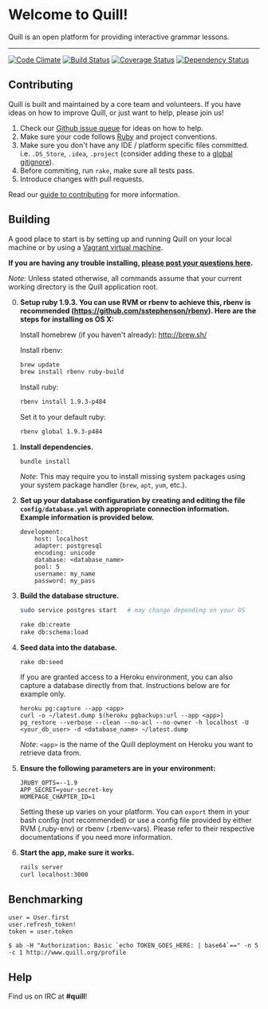 # Welcome to Quill!

Quill is an open platform for providing interactive grammar lessons.

* * *

[![Code Climate](https://codeclimate.com/github/empirical-org/quill.png)](https://codeclimate.com/github/empirical-org/quill)
[![Build Status](https://travis-ci.org/empirical-org/quill.png)](https://travis-ci.org/empirical-org/quill)
[![Coverage Status](https://coveralls.io/repos/empirical-org/quill/badge.png?branch=master)](https://coveralls.io/r/empirical-org/quill?branch=master)
[![Dependency Status](https://gemnasium.com/empirical-org/quill.png)](https://gemnasium.com/empirical-org/quill)

Contributing
------------

Quill is built and maintained by a core team and volunteers. If you have ideas
on how to improve Quill, or just want to help, please join us!

1.  Check our [Github issue queue](https://github.com/empirical-org/quill/issues?state=open) for ideas on how to help.
2.  Make sure your code follows [Ruby](https://github.com/styleguide/ruby) and project conventions.
3.  Make sure you don't have any IDE / platform specific files committed. i.e.
    `.DS_Store`, `.idea`, `.project` (consider adding these to a [global gitignore](https://help.github.com/articles/ignoring-files#global-gitignore)).
4.  Before commiting, run `rake`, make sure all tests pass.
5.  Introduce changes with pull requests.

Read our [guide to contributing](https://github.com/empirical-org/quill/blob/master/CONTRIBUTING.md) for more information.

Building
--------

A good place to start is by setting up and running Quill on your
local machine or by using a [Vagrant virtual machine](VAGRANT.md).

**If you are having any trouble installing, [please post your questions here](http://empirical-discourse.herokuapp.com/t/quill-installation-guide).**

*Note:* Unless stated otherwise, all commands assume that your current working
directory is the Quill application root.

0.  __Setup ruby 1.9.3. You can use RVM or rbenv to achieve this, rbenv is recommended (https://github.com/sstephenson/rbenv). Here are the steps for installing os OS X:__

    Install homebrew (if you haven't already): http://brew.sh/

    Install rbenv:

    ~~~ sh
    brew update
    brew install rbenv ruby-build
    ~~~

    Install ruby:

    ~~~ sh
    rbenv install 1.9.3-p484
    ~~~

    Set it to your default ruby:

    ~~~ sh
    rbenv global 1.9.3-p484
    ~~~

1.  __Install dependencies.__

        bundle install

    *Note*: This may require you to install missing system packages using your
    system package handler (`brew`, `apt`, `yum`, etc.).

2.  __Set up your database configuration by creating and editing the file
    `config/database.yml` with appropriate connection information. Example
    information is provided below.__

        development:
            host: localhost
            adapter: postgresql
            encoding: unicode
            database: <database_name>
            pool: 5
            username: my_name
            password: my_pass

3.  __Build the database structure.__

    ~~~ sh
    sudo service postgres start   # may change depending on your OS

    rake db:create
    rake db:schema:load
    ~~~

4.  __Seed data into the database.__

        rake db:seed

    If you are granted access to a Heroku environment, you can also capture a
    database directly from that. Instructions below are for example only.

        heroku pg:capture --app <app>
        curl -o ~/latest.dump $(heroku pgbackups:url --app <app>)
        pg_restore --verbose --clean --no-acl --no-owner -h localhost -U <your_db_user> -d <database_name> ~/latest.dump

    *Note*: `<app>` is the name of the Quill deployment on Heroku you want to
    retrieve data from.

5.  __Ensure the following parameters are in your environment:__

        JRUBY_OPTS=--1.9
        APP_SECRET=your-secret-key
        HOMEPAGE_CHAPTER_ID=1

    Setting these up varies on your platform. You can `export` them in your bash config (not recommended) or use a config  file provided by either RVM (.ruby-env) or rbenv (.rbenv-vars). Please refer to their respective documentations if you need more information.

6.  __Start the app, make sure it works.__

    ~~~ sh
    rails server
    curl localhost:3000
    ~~~

Benchmarking
------------

```
user = User.first
user.refresh_token!
token = user.token

$ ab -H "Authorization: Basic `echo TOKEN_GOES_HERE: | base64`==" -n 5 -c 1 http://www.quill.org/profile
```

Help
----

Find us on IRC at **#quill**!
